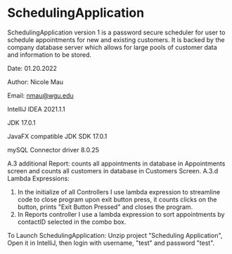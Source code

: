# SchedulingApplication

SchedulingApplication version 1 is a password secure scheduler for user to schedule appointments for new and existing customers. It is backed by the company database server which
allows for large pools of customer data and information to be stored.

Date: 01.20.2022

Author: Nicole Mau

Email: nmau@wgu.edu

IntelliJ IDEA 2021.1.1

JDK 17.0.1

JavaFX compatible JDK SDK 17.0.1

mySQL Connector driver 8.0.25

A.3 additional Report: counts all appointments in database in Appointments screen and counts all customers in database in Customers Screen.
A.3.d Lambda Expressions: 
1. In the initialize of all Controllers I use lambda expression to streamline code to close program upon exit button press, it counts clicks on the button, prints "Exit Button Pressed" and closes the program.
2. In Reports controller I use a lambda expression to sort appointments by contactID selected in the combo box.

To Launch SchedulingApplication: Unzip project "Scheduling Application", 
Open it in IntelliJ, then login with username, "test" and  password "test".
